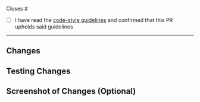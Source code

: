 <!-- Please enter the corresponding issue ID: -->

Closes #

- [ ] I have read the [code-style guidelines](../docs/FLUTTER_STYLE.md) and
      confirmed that this PR upholds said guidelines

---

## Changes

<!-- Please summarize your changes: -->

## Testing Changes

<!-- Please describe how to test your changes: -->

## Screenshot of Changes (Optional)

<!-- Add this section if you need it.
**Screenshots**
| Description 1  | Description 2  |
| :------------: | :------------: |
| <screenshot 1> | <screenshot 2> |
-->
